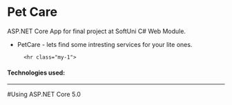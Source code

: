 # Pet Care

ASP.NET Core App for final project at SoftUni C# Web Module.
* PetCare - lets find some intresting services for your lite ones.
  
        <hr class="my-1">
  
<h4>Technologies used:</h4>
        <hr class="my-5">
  
#Using ASP.NET Core 5.0
